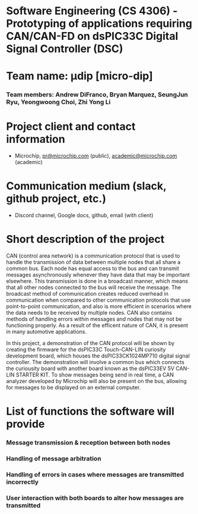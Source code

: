 
# Software Engineering (CS 4306) - Prototyping of applications requiring CAN/CAN-FD on dsPIC33C Digital Signal Controller (DSC)

# Team name: μdip [micro-dip] 
### Team members: Andrew DiFranco, Bryan Marquez, SeungJun Ryu, Yeongwoong Choi, Zhi Yong Li

# Project client and contact information
 - Microchip, pr@microchip.com (public), academic@microchip.com (academic)

# Communication medium (slack, github project, etc.)
 - Discord channel, Google docs, github, email (with client)

# Short description of the project
CAN (control area network) is a communication protocol that is used to handle the transmission of data between multiple nodes that all share a common bus. Each node has equal access to the bus and can transmit messages asynchronously whenever they have data that may be important elsewhere. This transmission is done in a broadcast manner, which means that all other nodes connected to the bus will receive the message. The broadcast method of communication creates reduced overhead in communication when compared to other communication protocols that use point-to-point communication, and also is more efficient in scenarios where the data needs to be received by multiple nodes. CAN also contains methods of handling errors within messages and nodes that may not be functioning properly. As a result of the efficent nature of CAN, it is present in many automotive applications. 

In this project, a demonstration of the CAN protocol will be shown by creating the firmware for the dsPIC33C Touch-CAN-LIN curiosity development board, which houses the dsPIC33CK1024MP710 digital signal controller. The demonstration will involve a common bus which connects the curiousity board with another board known as the dsPIC33EV 5V CAN-LIN STARTER KIT. To show messages being send in real time, a CAN analyzer developed by Microchip will also be present on the bus, allowing for messages to be displayed on an external computer. 

# List of functions the software will provide

### Message transmission & reception between both nodes 

### Handling of message arbitration 

### Handling of errors in cases where messages are transmitted incorrectly 

### User interaction with both boards to alter how messages are transmitted

